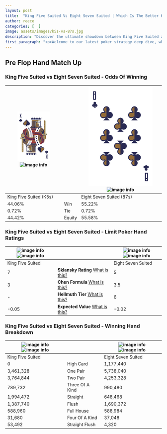 ```yaml
---
layout: post
title:  "King Five Suited Vs Eight Seven Suited | Which Is The Better Hand In Poker? A Complete Guide"
author: reece
categories: [  ]
image: assets/images/k5s-vs-87s.jpg
description: "Discover the ultimate showdown between King Five Suited and Eight Seven Suited in poker! Uncover the odds, strategies, and scenarios where one hand triumphs over the other. Get ready to up your poker game with this thrilling analysis."
first_paragraph: "<p>Welcome to our latest poker strategy deep dive, where we're pitting two distinct hands against each other in a high-stakes showdown: King Five Suited vs Eight Seven Suited.</p><p>In the dynamic world of poker, every decision counts, and knowing which hand holds the upper hand is key to your success at the table.</p><p>In this article, we'll dissect these two hands, explore the scenarios where one dominates the other, and equip you with the knowledge to make strategic choices that can tip the odds in your favor.</p><p>Get ready to unravel the intriguing dynamics of these poker hands and elevate your game to new heights.</p>"
---
```




[comment]: # (sp0)

## Pre Flop Hand Match Up

<div class="table hand-ratings" markdown="1"> 



### King Five Suited vs Eight Seven Suited - Odds Of Winning


    
| ![image info](assets/images/hand1/k.png) ![image info](assets/images/hand1/5s.png) |  | ![image info](assets/images/hand2/8.png) ![image info](assets/images/hand2/7s.png) |
| -------- | -------- | -------- |
| King Five Suited (K5s) |  | Eight Seven Suited (87s) |
| 44.06% | Win | 55.22% |
| 0.72% | Tie | 0.72% |
| 44.42% | Equity | 55.58% |




[comment]: # (sp1)



### King Five Suited vs Eight Seven Suited - Limit Poker Hand Ratings


    
| ![image info](https://www.riverpairs.com/assets/images/hand1/k.png) ![image info](https://www.riverpairs.com/assets/images/hand1/5s.png) |  | ![image info](https://www.riverpairs.com/assets/images/hand2/8.png) ![image info](https://www.riverpairs.com/assets/images/hand2/7s.png) |
| -------- | -------- | -------- |
| King Five Suited |  | Eight Seven Suited |
| 7 | **Sklansky Rating** [What is this?](/sklansky-rating-explained) | 5 |
| 3 | **Chen Formula** [What is this?](/chen-formula-explained) | 3.5 |
| - | **Hellmuth Tier** [What is this?](/Hellmuth-tier-explained) | 6 |
| -0.05 | **Expected Value** [What is this?](/expected-value-explained) | -0.02 |




[comment]: # (sp2)



### King Five Suited vs Eight Seven Suited - Winning Hand Breakdown


    
| ![image info](https://www.riverpairs.com/assets/images/hand1/k.png) ![image info](https://www.riverpairs.com/assets/images/hand1/5s.png) |  | ![image info](https://www.riverpairs.com/assets/images/hand2/8.png) ![image info](https://www.riverpairs.com/assets/images/hand2/7s.png) |
| -------- | -------- | -------- |
| King Five Suited |  | Eight Seven Suited |
| 0 | High Card | 1,177,440 |
| 3,461,328 | One Pair | 5,738,040 |
| 3,764,844 | Two Pair | 4,253,328 |
| 789,732 | Three Of A Kind | 990,480 |
| 1,994,472 | Straight | 648,468 |
| 1,387,740 | Flush | 1,690,372 |
| 588,960 | Full House | 588,984 |
| 31,680 | Four Of A Kind | 37,048 |
| 53,492 | Straight Flush | 4,320 |




[comment]: # (sp3)



</div>

[comment]: # (sp4)



[comment]: # (sp5)

